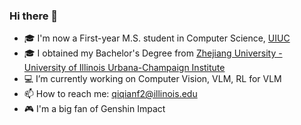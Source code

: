 ### Hi there 👋
- 🎓 I'm now a First-year M.S. student in Computer Science, [UIUC](https://siebelschool.illinois.edu/)
- 🎓 I obtained my Bachelor's Degree from [Zhejiang University - University of Illinois Urbana-Champaign Institute](https://zjui.intl.zju.edu.cn/) 
- 💻 I’m currently working on Computer Vision, VLM, RL for VLM
- 📫 How to reach me: qiqianf2@illinois.edu
- 🎮 I'm a big fan of Genshin Impact
